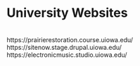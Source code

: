 # University Websites
<br>
https://prairierestoration.course.uiowa.edu/<br>
https://sitenow.stage.drupal.uiowa.edu/<br>
https://electronicmusic.studio.uiowa.edu/

